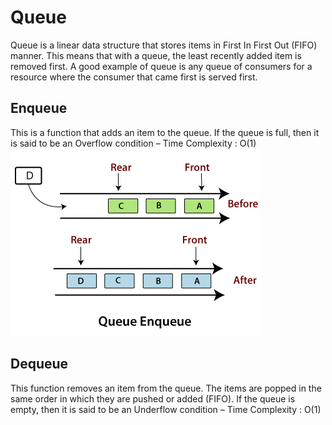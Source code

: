 # Queue

Queue is a linear data structure that stores items in First In First Out (FIFO) manner. This means that with a queue, the least recently added item is removed first. A good example of queue is any queue of consumers for a resource where the consumer that came first is served first.

## Enqueue
This is a function that adds an item to the queue. If the queue is full, then it is said to be an Overflow condition – Time Complexity : O(1)
![Getting Started](enqueue.png)


## Dequeue
This function removes an item from the queue. The items are popped in the same order in which they are pushed or added (FIFO). If the queue is empty, then it is said to be an Underflow condition – Time Complexity : O(1)